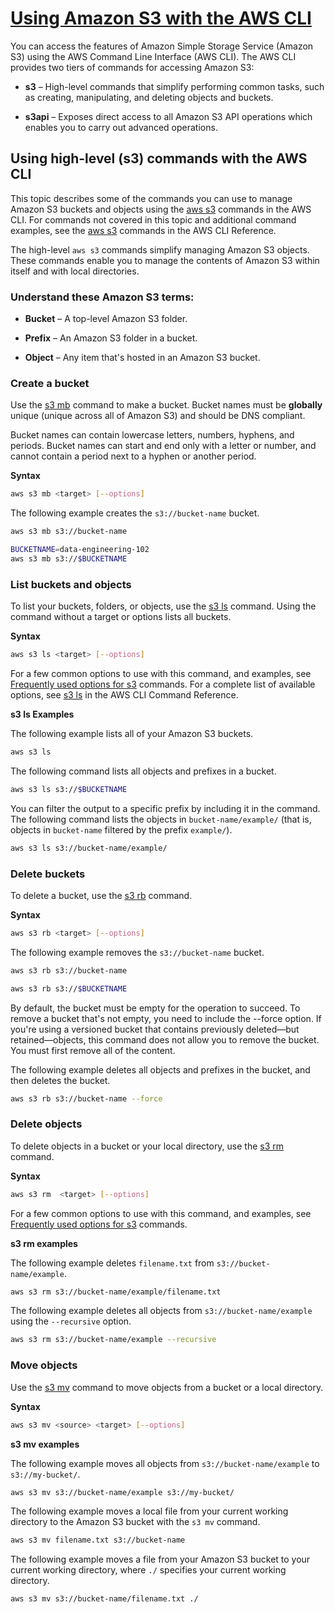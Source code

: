 # [Using Amazon S3 with the AWS CLI](https://docs.aws.amazon.com/cli/latest/userguide/cli-services-s3.html)

You can access the features of Amazon Simple Storage Service (Amazon S3) using the AWS Command Line Interface (AWS CLI). The AWS CLI provides two tiers of commands for accessing Amazon S3:

- **s3** – High-level commands that simplify performing common tasks, such as creating, manipulating, and deleting objects and buckets.

- **s3api** – Exposes direct access to all Amazon S3 API operations which enables you to carry out advanced operations. 

## Using high-level (s3) commands with the AWS CLI

This topic describes some of the commands you can use to manage Amazon S3 buckets and objects using the [aws s3](https://awscli.amazonaws.com/v2/documentation/api/latest/reference/s3/index.html) commands in the AWS CLI. For commands not covered in this topic and additional command examples, see the [aws s3](https://awscli.amazonaws.com/v2/documentation/api/latest/reference/s3/index.html) commands in the AWS CLI Reference.

The high-level `aws s3` commands simplify managing Amazon S3 objects. These commands enable you to manage the contents of Amazon S3 within itself and with local directories.

### Understand these Amazon S3 terms:

- **Bucket** – A top-level Amazon S3 folder.

- **Prefix** – An Amazon S3 folder in a bucket.

- **Object** – Any item that's hosted in an Amazon S3 bucket.

### Create a bucket

Use the [s3 mb](https://awscli.amazonaws.com/v2/documentation/api/latest/reference/s3/mb.html) command to make a bucket. Bucket names must be **globally** unique (unique across all of Amazon S3) and should be DNS compliant.

Bucket names can contain lowercase letters, numbers, hyphens, and periods. Bucket names can start and end only with a letter or number, and cannot contain a period next to a hyphen or another period.

**Syntax**

```sh
aws s3 mb <target> [--options]
```

The following example creates the `s3://bucket-name` bucket.

```sh
aws s3 mb s3://bucket-name
```

```sh
BUCKETNAME=data-engineering-102
aws s3 mb s3://$BUCKETNAME
```

### List buckets and objects
To list your buckets, folders, or objects, use the [s3 ls](https://awscli.amazonaws.com/v2/documentation/api/latest/reference/s3/ls.html) command. Using the command without a target or options lists all buckets.

**Syntax**

```sh
aws s3 ls <target> [--options]
```

For a few common options to use with this command, and examples, see [Frequently used options for s3](https://docs.aws.amazon.com/cli/latest/userguide/cli-services-s3-commands.html#using-s3-commands-managing-objects-param) commands. For a complete list of available options, see [s3 ls](https://awscli.amazonaws.com/v2/documentation/api/latest/reference/s3/ls.html) in the AWS CLI Command Reference.


**s3 ls Examples**

The following example lists all of your Amazon S3 buckets.

```sh
aws s3 ls
```

The following command lists all objects and prefixes in a bucket.

```sh
aws s3 ls s3://$BUCKETNAME
```

You can filter the output to a specific prefix by including it in the command. The following command lists the objects in `bucket-name/example/` (that is, objects in `bucket-name` filtered by the prefix `example/`).

```sh
aws s3 ls s3://bucket-name/example/
```

### Delete buckets
To delete a bucket, use the [s3 rb](https://awscli.amazonaws.com/v2/documentation/api/latest/reference/s3/rb.html) command.

**Syntax**

```sh
aws s3 rb <target> [--options]
```

The following example removes the `s3://bucket-name` bucket.

```sh
aws s3 rb s3://bucket-name
```

```sh
aws s3 rb s3://$BUCKETNAME
```

By default, the bucket must be empty for the operation to succeed. To remove a bucket that's not empty, you need to include the --force option. If you're using a versioned bucket that contains previously deleted—but retained—objects, this command does not allow you to remove the bucket. You must first remove all of the content.

The following example deletes all objects and prefixes in the bucket, and then deletes the bucket.

```sh
aws s3 rb s3://bucket-name --force
```

### Delete objects

To delete objects in a bucket or your local directory, use the [s3 rm](https://awscli.amazonaws.com/v2/documentation/api/latest/reference/s3/rm.html) command.

**Syntax**

```sh
aws s3 rm  <target> [--options]
```

For a few common options to use with this command, and examples, see [Frequently used options for s3](https://docs.aws.amazon.com/cli/latest/userguide/cli-services-s3-commands.html#using-s3-commands-managing-objects-param) commands.


**s3 rm examples**

The following example deletes `filename.txt` from `s3://bucket-name/example`.

```sh
aws s3 rm s3://bucket-name/example/filename.txt
```

The following example deletes all objects from `s3://bucket-name/example` using the `--recursive` option.

```sh
aws s3 rm s3://bucket-name/example --recursive
```

### Move objects

Use the [s3 mv](https://awscli.amazonaws.com/v2/documentation/api/latest/reference/s3/mv.html) command to move objects from a bucket or a local directory.

**Syntax**

```sh
aws s3 mv <source> <target> [--options]
```

**s3 mv examples**

The following example moves all objects from `s3://bucket-name/example` to `s3://my-bucket/`.

```sh
aws s3 mv s3://bucket-name/example s3://my-bucket/
```

The following example moves a local file from your current working directory to the Amazon S3 bucket with the `s3 mv` command.

```sh
aws s3 mv filename.txt s3://bucket-name
```

The following example moves a file from your Amazon S3 bucket to your current working directory, where `./` specifies your current working directory.

```sh
aws s3 mv s3://bucket-name/filename.txt ./
```
